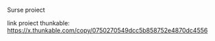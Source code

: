 Surse proiect

link proiect thunkable: https://x.thunkable.com/copy/0750270549dcc5b858752e4870dc4556
